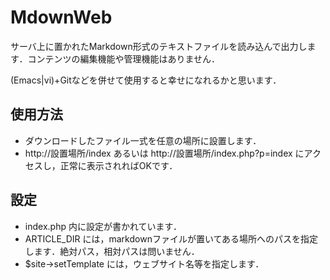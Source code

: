 MdownWeb
==================

サーバ上に置かれたMarkdown形式のテキストファイルを読み込んで出力します．コンテンツの編集機能や管理機能はありません．

(Emacs|vi)+Gitなどを併せて使用すると幸せになれるかと思います．

使用方法
-----------

* ダウンロードしたファイル一式を任意の場所に設置します．
* http://設置場所/index あるいは http://設置場所/index.php?p=index にアクセスし，正常に表示されればOKです．

設定
-----------

* index.php 内に設定が書かれています．
* ARTICLE_DIR には，markdownファイルが置いてある場所へのパスを指定します．絶対パス，相対パスは問いません．
* $site->setTemplate には，ウェブサイト名等を指定します．

